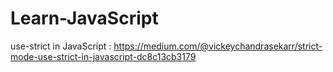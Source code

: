 # Learn-JavaScript

use-strict in JavaScript : https://medium.com/@vickeychandrasekarr/strict-mode-use-strict-in-javascript-dc8c13cb3179
